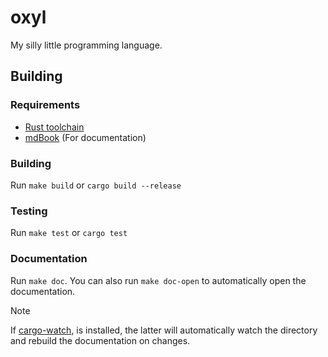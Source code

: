 # oxyl

My silly little programming language.

## Building

### Requirements

- [Rust toolchain](https://www.rust-lang.org/tools/install)
- [mdBook](https://github.com/rust-lang/mdBook) (For documentation)

### Building

Run `make build` or `cargo build --release`

### Testing

Run `make test` or `cargo test`

### Documentation

Run `make doc`. You can also run `make doc-open` to automatically open the documentation.

> [!NOTE]
> If [cargo-watch](https://crates.io/crates/cargo-watch), is installed, the latter will automatically watch the
> directory and rebuild the documentation on changes.

